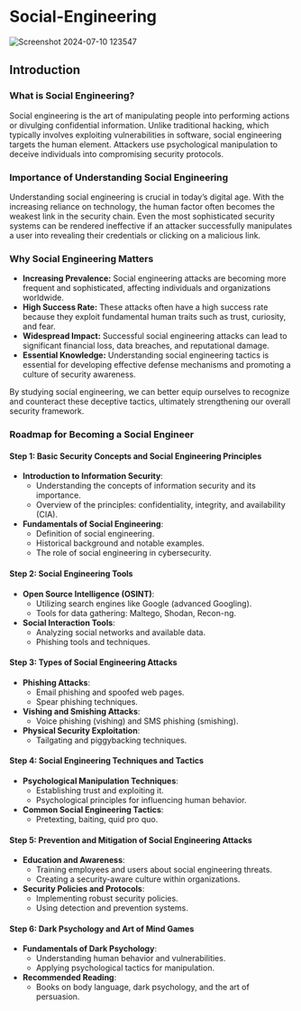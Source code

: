 # Social-Engineering


![Screenshot 2024-07-10 123547](https://github.com/trsecu/Social-Engineering-HH/assets/103629785/237186e8-8ada-4363-ad54-eff1888eef47)



## Introduction

### What is Social Engineering?

Social engineering is the art of manipulating people into performing actions or divulging confidential information. Unlike traditional hacking, which typically involves exploiting vulnerabilities in software, social engineering targets the human element. Attackers use psychological manipulation to deceive individuals into compromising security protocols.

### Importance of Understanding Social Engineering

Understanding social engineering is crucial in today’s digital age. With the increasing reliance on technology, the human factor often becomes the weakest link in the security chain. Even the most sophisticated security systems can be rendered ineffective if an attacker successfully manipulates a user into revealing their credentials or clicking on a malicious link.

### Why Social Engineering Matters

- **Increasing Prevalence:** Social engineering attacks are becoming more frequent and sophisticated, affecting individuals and organizations worldwide.
- **High Success Rate:** These attacks often have a high success rate because they exploit fundamental human traits such as trust, curiosity, and fear.
- **Widespread Impact:** Successful social engineering attacks can lead to significant financial loss, data breaches, and reputational damage.
- **Essential Knowledge:** Understanding social engineering tactics is essential for developing effective defense mechanisms and promoting a culture of security awareness.

By studying social engineering, we can better equip ourselves to recognize and counteract these deceptive tactics, ultimately strengthening our overall security framework.


### Roadmap for Becoming a Social Engineer

#### Step 1: Basic Security Concepts and Social Engineering Principles
- **Introduction to Information Security**:
  - Understanding the concepts of information security and its importance.
  - Overview of the principles: confidentiality, integrity, and availability (CIA).
- **Fundamentals of Social Engineering**:
  - Definition of social engineering.
  - Historical background and notable examples.
  - The role of social engineering in cybersecurity.

#### Step 2: Social Engineering Tools
- **Open Source Intelligence (OSINT)**:
  - Utilizing search engines like Google (advanced Googling).
  - Tools for data gathering: Maltego, Shodan, Recon-ng.
- **Social Interaction Tools**:
  - Analyzing social networks and available data.
  - Phishing tools and techniques.

#### Step 3: Types of Social Engineering Attacks
- **Phishing Attacks**:
  - Email phishing and spoofed web pages.
  - Spear phishing techniques.
- **Vishing and Smishing Attacks**:
  - Voice phishing (vishing) and SMS phishing (smishing).
- **Physical Security Exploitation**:
  - Tailgating and piggybacking techniques.

#### Step 4: Social Engineering Techniques and Tactics
- **Psychological Manipulation Techniques**:
  - Establishing trust and exploiting it.
  - Psychological principles for influencing human behavior.
- **Common Social Engineering Tactics**:
  - Pretexting, baiting, quid pro quo.

#### Step 5: Prevention and Mitigation of Social Engineering Attacks
- **Education and Awareness**:
  - Training employees and users about social engineering threats.
  - Creating a security-aware culture within organizations.
- **Security Policies and Protocols**:
  - Implementing robust security policies.
  - Using detection and prevention systems.

#### Step 6: Dark Psychology and Art of Mind Games
- **Fundamentals of Dark Psychology**:
  - Understanding human behavior and vulnerabilities.
  - Applying psychological tactics for manipulation.
- **Recommended Reading**:
  - Books on body language, dark psychology, and the art of persuasion.
